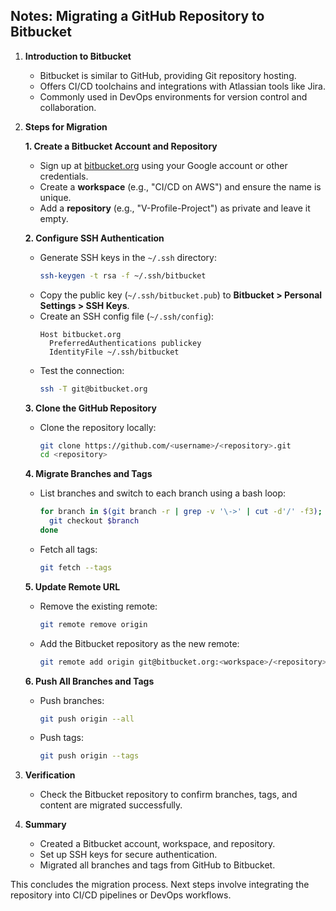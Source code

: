 ## Notes: Migrating a GitHub Repository to Bitbucket

1. **Introduction to Bitbucket**  
   - Bitbucket is similar to GitHub, providing Git repository hosting.  
   - Offers CI/CD toolchains and integrations with Atlassian tools like Jira.  
   - Commonly used in DevOps environments for version control and collaboration.

2. **Steps for Migration**  

   **1. Create a Bitbucket Account and Repository**  
   - Sign up at [bitbucket.org](https://bitbucket.org) using your Google account or other credentials.  
   - Create a **workspace** (e.g., "CI/CD on AWS") and ensure the name is unique.  
   - Add a **repository** (e.g., "V-Profile-Project") as private and leave it empty.  

   **2. Configure SSH Authentication**  
   - Generate SSH keys in the `~/.ssh` directory:  
     ```bash
     ssh-keygen -t rsa -f ~/.ssh/bitbucket
     ```  
   - Copy the public key (`~/.ssh/bitbucket.pub`) to **Bitbucket > Personal Settings > SSH Keys**.  
   - Create an SSH config file (`~/.ssh/config`):  
     ```plaintext
     Host bitbucket.org
       PreferredAuthentications publickey
       IdentityFile ~/.ssh/bitbucket
     ```  
   - Test the connection:  
     ```bash
     ssh -T git@bitbucket.org
     ```

   **3. Clone the GitHub Repository**  
   - Clone the repository locally:  
     ```bash
     git clone https://github.com/<username>/<repository>.git
     cd <repository>
     ```

   **4. Migrate Branches and Tags**  
   - List branches and switch to each branch using a bash loop:  
     ```bash
     for branch in $(git branch -r | grep -v '\->' | cut -d'/' -f3); do
       git checkout $branch
     done
     ```  
   - Fetch all tags:  
     ```bash
     git fetch --tags
     ```

   **5. Update Remote URL**  
   - Remove the existing remote:  
     ```bash
     git remote remove origin
     ```  
   - Add the Bitbucket repository as the new remote:  
     ```bash
     git remote add origin git@bitbucket.org:<workspace>/<repository>.git
     ```

   **6. Push All Branches and Tags**  
   - Push branches:  
     ```bash
     git push origin --all
     ```  
   - Push tags:  
     ```bash
     git push origin --tags
     ```

3. **Verification**  
   - Check the Bitbucket repository to confirm branches, tags, and content are migrated successfully.

4. **Summary**  
   - Created a Bitbucket account, workspace, and repository.  
   - Set up SSH keys for secure authentication.  
   - Migrated all branches and tags from GitHub to Bitbucket.  

This concludes the migration process. Next steps involve integrating the repository into CI/CD pipelines or DevOps workflows.

